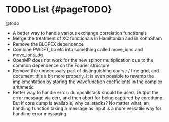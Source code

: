 TODO List   {#pageTODO}
=========
@todo
- A better way to handle various exchange correlation functionals
- Merge the treatment of XC functionals in Hamiltonian and in KohnSham
- Remove the BLOPEX dependence
- Combine PWDFT_bb etc into something called move_ions and move_ions_dg
- OpenMP does not work for the new spinor multiplication due to the
  common dependence on the Fourier structure
- Remove the unnecessary part of distinguishing coarse / fine grid, and
  document this a bit more properly. It is even possible to revamp the
  implementation by storing the wavefunction coefficients in the complex
  arithmetic
- Better way to handle error: dumpcallstack should be used. Output the
  error message via cerr, and then abort for being captured by coredump.
  But if core dump is available, why callstacks? No matter what, an
  handling function taking a message as input is a more versatile way
  for handling error messaging.

